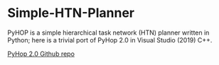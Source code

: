 # Simple-HTN-Planner
PyHOP is a simple hierarchical task network (HTN) planner written in Python; here is a trivial port of PyHop 2.0 in Visual Studio (2019) C++.

[PyHop 2.0 Github repo](https://github.com/oubiwann/pyhop)
